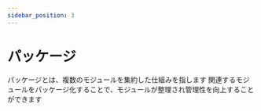 ```yaml
---
sidebar_position: 3
---
```

# パッケージ
パッケージとは、複数のモジュールを集約した仕組みを指します
関連するモジュールをパッケージ化することで、モジュールが整理され管理性を向上することができます

